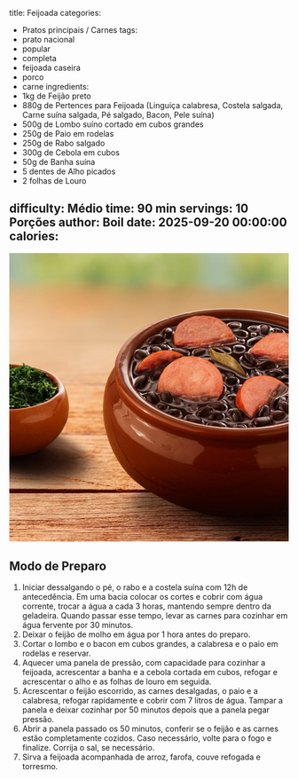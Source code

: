 title: Feijoada
categories:
  - Pratos principais / Carnes
tags:
  - prato nacional
  - popular
  - completa
  - feijoada caseira
  - porco
  - carne
ingredients:
  - 1kg de Feijão preto
  - 880g de Pertences para Feijoada (Linguiça calabresa, Costela salgada, Carne suína salgada, Pé salgado, Bacon, Pele suína)
  - 500g de Lombo suíno cortado em cubos grandes
  - 250g de Paio em rodelas
  - 250g de Rabo salgado
  - 300g de Cebola em cubos
  - 50g de Banha suína
  - 5 dentes de Alho picados
  - 2 folhas de Louro

difficulty: Médio
time: 90 min
servings: 10 Porções
author: Boil
date: 2025-09-20 00:00:00
calories:
---
![Feijoada](/images/Feijoada_da_Veveta.jpg)

## Modo de Preparo
1. Iniciar dessalgando o pé, o rabo e a costela suína com 12h de antecedência. Em uma bacia colocar os cortes e cobrir com água corrente, trocar a água a cada 3 horas, mantendo sempre dentro da geladeira. Quando passar esse tempo, levar as carnes para cozinhar em água fervente por 30 minutos.
2. Deixar o feijão de molho em água por 1 hora antes do preparo.
3. Cortar o lombo e o bacon em cubos grandes, a calabresa e o paio em rodelas e reservar.
4. Aquecer uma panela de pressão, com capacidade para cozinhar a feijoada, acrescentar a banha e a cebola cortada em cubos, refogar e acrescentar o alho e as folhas de louro em seguida.
5. Acrescentar o feijão escorrido, as carnes desalgadas, o paio e a calabresa, refogar rapidamente e cobrir com 7 litros de água. Tampar a panela e deixar cozinhar por 50 minutos depois que a panela pegar pressão.
6. Abrir a panela passado os 50 minutos, conferir se o feijão e as carnes estão completamente cozidos. Caso necessário, volte para o fogo e finalize. Corrija o sal, se necessário.
7. Sirva a feijoada acompanhada de arroz, farofa, couve refogada e torresmo.
